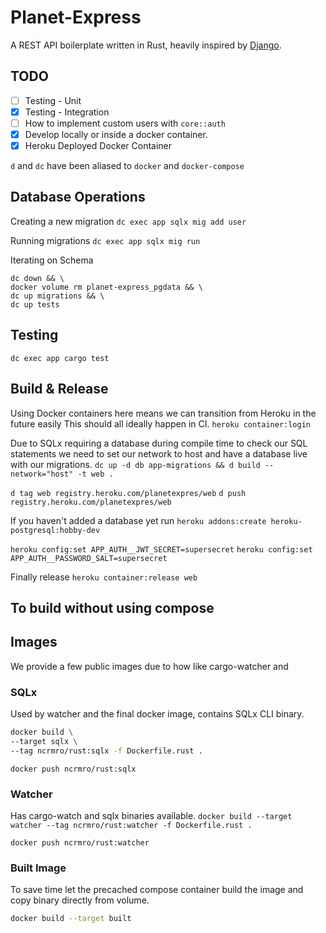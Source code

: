 # Planet-Express

A REST API boilerplate written in Rust, heavily inspired by [Django](https://www.djangoproject.com).

## TODO

- [ ] Testing - Unit
- [x] Testing - Integration
- [ ] How to implement custom users with `core::auth`
- [x] Develop locally or inside a docker container.
- [x] Heroku Deployed Docker Container

`d` and `dc` have been aliased to `docker` and `docker-compose`

## Database Operations
Creating a new migration
`dc exec app sqlx mig add user`

Running migrations
`dc exec app sqlx mig run`

Iterating on Schema
```
dc down && \
docker volume rm planet-express_pgdata && \
dc up migrations && \
dc up tests
```

## Testing

`dc exec app cargo test`


## Build & Release
Using Docker containers here means we can transition from Heroku in the future easily
This should all ideally happen in CI.
`heroku container:login`

Due to SQLx requiring a database during compile time to check our SQL statements
we need to set our network to host and have a database live with our migrations.
`dc up -d db app-migrations && d build --network="host" -t web .`

`d tag web registry.heroku.com/planetexpres/web`
`d push registry.heroku.com/planetexpres/web`

If you haven't added a database yet run
`heroku addons:create heroku-postgresql:hobby-dev`

`heroku config:set APP_AUTH__JWT_SECRET=supersecret`
`heroku config:set APP_AUTH__PASSWORD_SALT=supersecret`

Finally release
`heroku container:release web`

## To build without using compose 

## Images
We provide a few public images due to how like cargo-watcher and

### SQLx 
Used by watcher and the final docker image, contains SQLx CLI binary.
```bash
docker build \
--target sqlx \
--tag ncrmro/rust:sqlx -f Dockerfile.rust .
```

`docker push ncrmro/rust:sqlx`

### Watcher
Has cargo-watch and sqlx binaries available.
`docker build --target watcher --tag ncrmro/rust:watcher -f Dockerfile.rust .`

`docker push ncrmro/rust:watcher`

### Built Image
To save time let the precached compose container build the image and
copy binary directly from volume.

```bash
docker build --target built
```
